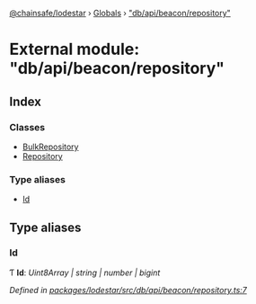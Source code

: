 [@chainsafe/lodestar](../README.md) › [Globals](../globals.md) › ["db/api/beacon/repository"](_db_api_beacon_repository_.md)

# External module: "db/api/beacon/repository"

## Index

### Classes

* [BulkRepository](../classes/_db_api_beacon_repository_.bulkrepository.md)
* [Repository](../classes/_db_api_beacon_repository_.repository.md)

### Type aliases

* [Id](_db_api_beacon_repository_.md#id)

## Type aliases

###  Id

Ƭ **Id**: *Uint8Array | string | number | bigint*

*Defined in [packages/lodestar/src/db/api/beacon/repository.ts:7](https://github.com/ChainSafe/lodestar/blob/0e426d2/packages/lodestar/src/db/api/beacon/repository.ts#L7)*
